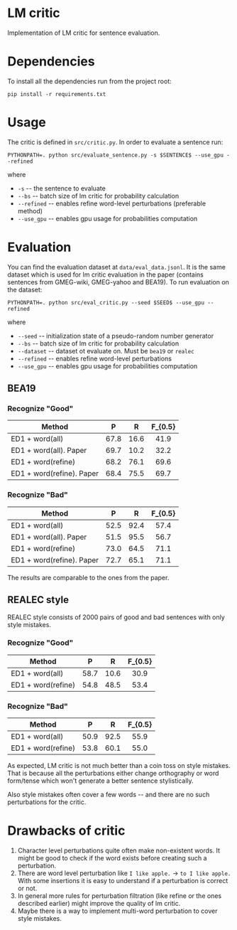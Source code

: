 # LM critic
Implementation of LM critic for sentence evaluation.

# Dependencies
To install all the dependencies run from the project root:
```
pip install -r requirements.txt
```

# Usage
The critic is defined in `src/critic.py`. In order to evaluate a sentence run:
```
PYTHONPATH=. python src/evaluate_sentence.py -s $SENTENCE$ --use_gpu --refined 
```
where
* `-s` -- the sentence to evaluate
* `--bs` -- batch size of lm critic for probability calculation
* `--refined` -- enables refine word-level perturbations (preferable method)
* `--use_gpu` -- enables gpu usage for probabilities computation 

# Evaluation
You can find the evaluation dataset at `data/eval_data.jsonl`. It is the same dataset which is used 
for lm critic evaluation in the paper (contains sentences from GMEG-wiki, GMEG-yahoo and BEA19). 
To run evaluation on the dataset:
```
PYTHONPATH=. python src/eval_critic.py --seed $SEED$ --use_gpu --refined 
```
where
* `--seed` -- initialization state of a pseudo-random number generator
* `--bs` -- batch size of lm critic for probability calculation
* `--dataset` -- dataset ot evaluate on. Must be `bea19` or `realec`
* `--refined` -- enables refine word-level perturbations
* `--use_gpu` -- enables gpu usage for probabilities computation

## BEA19
### Recognize "Good"
| Method   |      P      |  R  | F_{0.5}|
|----------|:-------------:|:------:|:---:|
| ED1 + word(all)           | 67.8 | 16.6 | 41.9 |
| ED1 + word(all). Paper    | 69.7 | 10.2 | 32.2 |
| ED1 + word(refine)        | 68.2 | 76.1 | 69.6 |
| ED1 + word(refine). Paper | 68.4 | 75.5 | 69.7 |

### Recognize "Bad"
| Method   |      P      |  R  | F_{0.5}|
|----------|:-------------:|:------:|:---:|
| ED1 + word(all)           | 52.5 | 92.4 | 57.4 |
| ED1 + word(all). Paper    | 51.5 | 95.5 | 56.7 |
| ED1 + word(refine)        | 73.0 | 64.5 | 71.1 |
| ED1 + word(refine). Paper | 72.7 | 65.1 | 71.1 |

The results are comparable to the ones from the paper.

## REALEC style
REALEC style consists of 2000 pairs of good and bad sentences with only style mistakes.
### Recognize "Good"
| Method   |      P      |  R  | F_{0.5}|
|----------|:-------------:|:------:|:---:|
| ED1 + word(all)           | 58.7 | 10.6 | 30.9 |
| ED1 + word(refine)        | 54.8 | 48.5 | 53.4 |

### Recognize "Bad"
| Method   |      P      |  R  | F_{0.5}|
|----------|:-------------:|:------:|:---:|
| ED1 + word(all)           | 50.9 | 92.5 | 55.9 |
| ED1 + word(refine)        | 53.8 | 60.1 | 55.0 |

As expected, LM critic is not much better than a coin toss on style mistakes. That is because all the perturbations
either change orthography or word form/tense which won't generate a better sentence stylistically. 

Also style mistakes often cover a few words -- and there are no such perturbations for the critic.

# Drawbacks of critic
1. Character level perturbations quite often make non-existent words. It might be good to check if the word exists before creating such a perturbation.
2. There are word level perturbation like `I like apple.` -> `to I like apple.` With some insertions it is easy to understand if a perturbation is correct or not.
3. In general more rules for perturbation filtration (like refine or the ones described earlier) might improve the quality of lm critic.
4. Maybe there is a way to implement multi-word perturbation to cover style mistakes.
